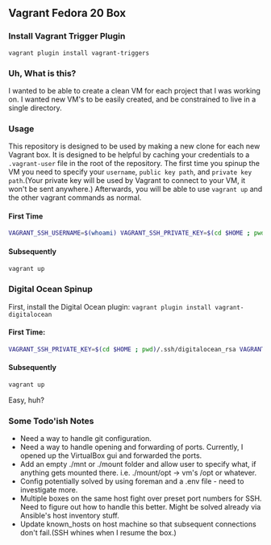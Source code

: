 ## Vagrant Fedora 20 Box

### Install Vagrant Trigger Plugin
`vagrant plugin install vagrant-triggers`

### Uh, What is this?
I wanted to be able to create a clean VM for each project that I was working on. I wanted new VM's to be easily created, and be constrained to live in a single directory.

### Usage
This repository is designed to be used by making a new clone for each new Vagrant box.
It is designed to be helpful by caching your credentials to a `.vagrant-user` file in the root of the repository.
The first time you spinup the VM you need to specify your `username`, `public key path`, and `private key path`.(Your private key will be used by Vagrant to connect to your VM, it won't be sent anywhere.)
Afterwards, you will be able to use `vagrant up` and the other vagrant commands as normal.

#### First Time
```bash
VAGRANT_SSH_USERNAME=$(whoami) VAGRANT_SSH_PRIVATE_KEY=$(cd $HOME ; pwd)/.ssh/id_rsa VAGRANT_SSH_PUBLIC_KEY=$(cd $HOME ; pwd)/.ssh/id_rsa.pub vagrant up
```
#### Subsequently
```bash
vagrant up
```

### Digital Ocean Spinup
First, install the Digital Ocean plugin:
`vagrant plugin install vagrant-digitalocean`

#### First Time:
```bash
VAGRANT_SSH_PRIVATE_KEY=$(cd $HOME ; pwd)/.ssh/digitalocean_rsa VAGRANT_SSH_PUBLIC_KEY=$(cd $HOME ; pwd)/.ssh/digitalocean_rsa.pub VAGRANT_DO_TOKEN=YOUR_TOKEN_HERE vagrant up --provider=digital_ocean
```
#### Subsequently
```bash
vagrant up
```

Easy, huh?

### Some Todo'ish Notes
- Need a way to handle git configuration.
- Need a way to handle opening and forwarding of ports. Currently, I opened up the VirtualBox gui and forwarded the ports.
- Add an empty ./mnt or ./mount folder and allow user to specify what, if anything gets mounted there. i.e. ./mount/opt -> vm's /opt or whatever.
- Config potentially solved by using foreman and a .env file - need to investigate more.
- Multiple boxes on the same host fight over preset port numbers for SSH. Need to figure out how to handle this better. Might be solved already via Ansible's host inventory stuff.
- Update known_hosts on host machine so that subsequent connections don't fail.(SSH whines when I resume the box.)
